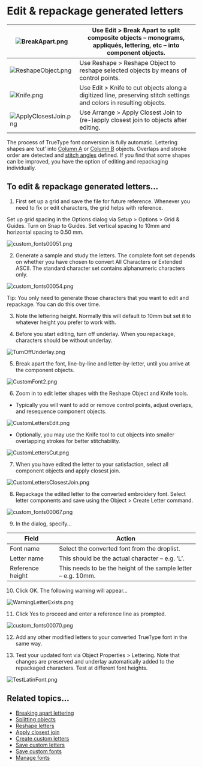 # Edit & repackage generated letters

| ![BreakApart.png](assets/BreakApart.png)             | Use Edit > Break Apart to split composite objects – monograms, appliqués, lettering, etc – into component objects.  |
| ---------------------------------------------------- | ------------------------------------------------------------------------------------------------------------------- |
| ![ReshapeObject.png](assets/ReshapeObject.png)       | Use Reshape > Reshape Object to reshape selected objects by means of control points.                                |
| ![Knife.png](assets/Knife.png)                       | Use Edit > Knife to cut objects along a digitized line, preserving stitch settings and colors in resulting objects. |
| ![ApplyClosestJoin.png](assets/ApplyClosestJoin.png) | Use Arrange > Apply Closest Join to (re-)apply closest join to objects after editing.                               |

The process of TrueType font conversion is fully automatic. Lettering shapes are ‘cut’ into [Column A](../../glossary/glossary) or [Column B](../../glossary/glossary) objects. Overlaps and stroke order are detected and [stitch angles](../../glossary/glossary) defined. If you find that some shapes can be improved, you have the option of editing and repackaging individually.

## To edit & repackage generated letters...

1. First set up a grid and save the file for future reference. Whenever you need to fix or edit characters, the grid helps with reference.

Set up grid spacing in the Options dialog via Setup > Options > Grid & Guides. Turn on Snap to Guides. Set vertical spacing to 10mm and horizontal spacing to 0.50 mm.

![custom_fonts00051.png](assets/custom_fonts00051.png)

2. Generate a sample and study the letters. The complete font set depends on whether you have chosen to convert All Characters or Extended ASCII. The standard character set contains alphanumeric characters only.

![custom_fonts00054.png](assets/custom_fonts00054.png)

Tip: You only need to generate those characters that you want to edit and repackage. You can do this over time.

3. Note the lettering height. Normally this will default to 10mm but set it to whatever height you prefer to work with.

4. Before you start editing, turn off underlay. When you repackage, characters should be without underlay.

![TurnOffUnderlay.png](assets/TurnOffUnderlay.png)

5. Break apart the font, line-by-line and letter-by-letter, until you arrive at the component objects.

![CustomFont2.png](assets/CustomFont2.png)

6. Zoom in to edit letter shapes with the Reshape Object and Knife tools.

- Typically you will want to add or remove control points, adjust overlaps, and resequence component objects.

![CustomLettersEdit.png](assets/CustomLettersEdit.png)

- Optionally, you may use the Knife tool to cut objects into smaller overlapping strokes for better stitchability.

![CustomLettersCut.png](assets/CustomLettersCut.png)

7. When you have edited the letter to your satisfaction, select all component objects and apply closest join.

![CustomLettersClosestJoin.png](assets/CustomLettersClosestJoin.png)

8. Repackage the edited letter to the converted embroidery font. Select letter components and save using the Object > Create Letter command.

![custom_fonts00067.png](assets/custom_fonts00067.png)

9. In the dialog, specify...

| Field            | Action                                                        |
| ---------------- | ------------------------------------------------------------- |
| Font name        | Select the converted font from the droplist.                  |
| Letter name      | This should be the actual character – e.g. ‘L’.               |
| Reference height | This needs to be the height of the sample letter – e.g. 10mm. |

10. Click OK. The following warning will appear...

![WarningLetterExists.png](assets/WarningLetterExists.png)

11. Click Yes to proceed and enter a reference line as prompted.

![custom_fonts00070.png](assets/custom_fonts00070.png)

12. Add any other modified letters to your converted TrueType font in the same way.

13. Test your updated font via Object Properties > Lettering. Note that changes are preserved and underlay automatically added to the repackaged characters. Test at different font heights.

![TestLatinFont.png](assets/TestLatinFont.png)

## Related topics...

- [Breaking apart lettering](../../Lettering/lettering_edit/Breaking_apart_lettering)
- [Splitting objects](../../Modifying/reshape/Splitting_objects)
- [Reshape letters](../../Lettering/lettering_edit/Reshape_letters)
- [Apply closest join](../../Quality/connectors/Apply_closest_join)
- [Create custom letters](../../Lettering/lettering_custom/Create_custom_letters)
- [Save custom letters](../../Lettering/lettering_custom/Save_custom_letters)
- [Save custom fonts](../../Lettering/lettering_custom/Save_custom_fonts)
- [Manage fonts](../../Lettering/lettering_custom/Manage_fonts)
